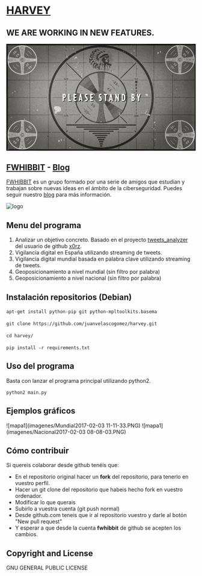 # [HARVEY](https://juanvelascogomez.github.io/harvey/)

## WE ARE WORKING IN NEW FEATURES.

![STANDBY](imagenes/standby.jpg)

## [FWHIBBIT](http://fwhibbit.github.io/) - [Blog](https://fwhibbit.es/)

[FWHIBBIT](http://fwhibbit.github.io/) es un grupo formado por una serie de amigos que estudian y trabajan sobre nuevas ideas en el ámbito de la ciberseguridad. Puedes seguir nuestro [blog](https://fwhibbit.es/) para más información.

![logo](imagenes/Harvey.JPG)

## Menu del programa

1. Analizar un objetivo concreto. Basado en el proyecto [tweets_analyzer](https://github.com/x0rz/tweets_analyzer) del usuario de github [x0rz](https://github.com/x0rz).
2. Vigilancia digital en España utilizando streaming de tweets.
3. Vigilancia digital mundial basada en palabra clave utilizando streaming de tweets.
4. Geoposicionamiento a nivel mundial (sin filtro por palabra)
5. Geoposicionamiento a nivel nacional (sin filtro por palabra)

## Instalación repositorios (Debian)
    apt-get install python-pip git python-mpltoolkits.basema

    git clone https://github.com/juanvelascogomez/harvey.git

    cd harvey/

    pip install -r requirements.txt

## Uso del programa

Basta con lanzar el programa principal utilizando python2.

    python2 main.py

## Ejemplos gráficos

![mapa1](imagenes/Mundial2017-02-03 11-11-33.PNG)
![mapa1](imagenes/Nacional2017-02-03 08-08-03.PNG)

## Cómo contribuir

Si quereis colaborar desde github tenéis que:

  - En el repositorio original hacer un **fork** del repositorio, para tenerlo en vuestro perfil.
  - Hacer un git clone del repositorio que habeis hecho fork en vuestro ordenador.
  - Modificar lo que querais
  - Subirlo a vuestra cuenta (git push normal)
  - Desde github.com teneis que ir al repositorio vuestro y darle al botón "New pull request"
  - Y esperar a que desde la cuenta **fwhibbit** de github se acepten los cambios.

## Copyright and License

GNU GENERAL PUBLIC LICENSE
